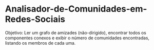 # Analisador-de-Comunidades-em-Redes-Sociais
 Objetivo: Ler um grafo de amizades (não-dirigido), encontrar todos os componentes conexos e exibir o número de comunidades encontradas, listando os membros de cada uma.
